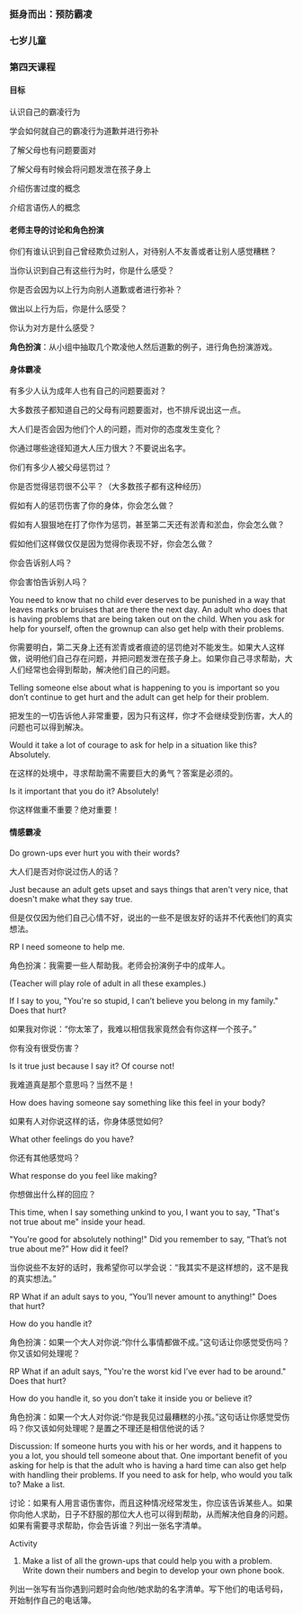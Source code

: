 ### 挺身而出：预防霸凌

### 七岁儿童

### 第四天课程

#### 目标

认识自己的霸凌行为

学会如何就自己的霸凌行为道歉并进行弥补

了解父母也有问题要面对

了解父母有时候会将问题发泄在孩子身上

介绍伤害过度的概念

介绍言语伤人的概念

#### 老师主导的讨论和角色扮演

你们有谁认识到自己曾经欺负过别人，对待别人不友善或者让别人感觉糟糕？

当你认识到自己有这些行为时，你是什么感受？

你是否会因为以上行为向别人道歉或者进行弥补？

做出以上行为后，你是什么感受？

你认为对方是什么感受？

**角色扮演**：从小组中抽取几个欺凌他人然后道歉的例子，进行角色扮演游戏。

#### 身体霸凌

有多少人认为成年人也有自己的问题要面对？

大多数孩子都知道自己的父母有问题要面对，也不排斥说出这一点。

大人们是否会因为他们个人的问题，而对你的态度发生变化？

你通过哪些途径知道大人压力很大？不要说出名字。

你们有多少人被父母惩罚过？

你是否觉得惩罚很不公平？（大多数孩子都有这种经历）

假如有人的惩罚伤害了你的身体，你会怎么做？

假如有人狠狠地在打了你作为惩罚，甚至第二天还有淤青和淤血，你会怎么做？

假如他们这样做仅仅是因为觉得你表现不好，你会怎么做？

你会告诉别人吗？

你会害怕告诉别人吗？

You need to know that no child ever deserves to be punished in a way that leaves marks or bruises that are there the next day. An adult who does that is having problems that are being taken out on the child. When you ask for help for yourself, often the grownup can also get help with their problems.

你需要明白，第二天身上还有淤青或者痕迹的惩罚绝对不能发生。如果大人这样做，说明他们自己存在问题，并把问题发泄在孩子身上。如果你自己寻求帮助，大人们经常也会得到帮助，解决他们自己的问题。

Telling someone else about what is happening to you is important so you don’t continue to get hurt and the adult can get help for their problem.

把发生的一切告诉他人非常重要，因为只有这样，你才不会继续受到伤害，大人的问题也可以得到解决。

Would it take a lot of courage to ask for help in a situation like this? Absolutely.

在这样的处境中，寻求帮助需不需要巨大的勇气？答案是必须的。

Is it important that you do it? Absolutely!

你这样做重不重要？绝对重要！

#### 情感霸凌

Do grown-ups ever hurt you with their words?

大人们是否对你说过伤人的话？



Just because an adult gets upset and says things that aren't very nice, that doesn't make what they say true.

但是仅仅因为他们自己心情不好，说出的一些不是很友好的话并不代表他们的真实想法。

RP I need someone to help me.

角色扮演：我需要一些人帮助我。老师会扮演例子中的成年人。



 (Teacher will play role of adult in all these examples.)



 If I say to you, "You're so stupid, I can’t believe you belong in my family." Does that hurt?

如果我对你说：“你太笨了，我难以相信我家竟然会有你这样一个孩子。”

你有没有很受伤害？

 Is it true just because I say it? Of course not!

我难道真是那个意思吗？当然不是！

 How does having someone say something like this feel in your body?

如果有人对你说这样的话，你身体感觉如何?

 What other feelings do you have?

你还有其他感觉吗？

 What response do you feel like making?

你想做出什么样的回应？

 This time, when I say something unkind to you, I want you to say, "That's not true about me" inside your head.



 "You're good for absolutely nothing!" Did you remember to say, “That’s not true about me?” How did it feel?

当你说些不友好的话时，我希望你可以学会说：“我其实不是这样想的，这不是我的真实想法。”

RP What if an adult says to you, “You’ll never amount to anything!" Does that hurt?



 How do you handle it?

角色扮演：如果一个大人对你说:“你什么事情都做不成。”这句话让你感觉受伤吗？你又该如何处理呢？





RP What if an adult says, "You're the worst kid I’ve ever had to be around." Does that hurt?





 How do you handle it, so you don’t take it inside you or believe it?

角色扮演：如果一个大人对你说:“你是我见过最糟糕的小孩。”这句话让你感觉受伤吗？你又该如何处理呢？是置之不理还是相信他说的话？





Discussion: If someone hurts you with his or her words, and it happens to you a lot, you should tell someone about that. One important benefit of you asking for help is that the adult who is having a hard time can also get help with handling their problems. If you need to ask for help, who would you talk to? Make a list.

讨论：如果有人用言语伤害你，而且这种情况经常发生，你应该告诉某些人。如果你向他人求助，日子不舒服的那位大人也可以得到帮助，从而解决他自身的问题。如果有需要寻求帮助，你会告诉谁？列出一张名字清单。

Activity



1. Make a list of all the grown-ups that could help you with a problem. Write down their numbers and begin to develop your own phone book.

列出一张写有当你遇到问题时会向他/她求助的名字清单。写下他们的电话号码，开始制作自己的电话簿。

